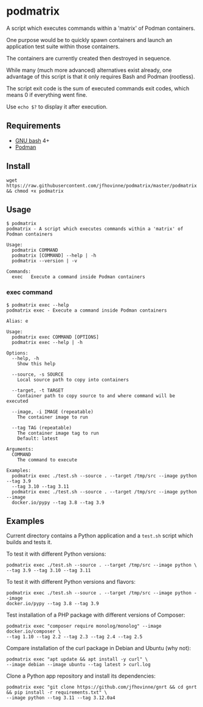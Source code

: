 # podmatrix

A script which executes commands within a 'matrix' of Podman containers.

One purpose would be to quickly spawn containers and launch an application
test suite within those containers.

The containers are currently created then destroyed in sequence.

While many (much more advanced) alternatives exist already, one advantage of
this script is that it only requires Bash and Podman (rootless).

The script exit code is the sum of executed commands exit codes, which means 0
if everything went fine.

Use `echo $?` to display it after execution.

## Requirements

* [GNU bash](https://www.gnu.org/software/bash/) 4+
* [Podman](https://podman.io/)

## Install

```
wget https://raw.githubusercontent.com/jfhovinne/podmatrix/master/podmatrix && chmod +x podmatrix
```

## Usage

```
$ podmatrix
podmatrix - A script which executes commands within a 'matrix' of Podman containers

Usage:
  podmatrix COMMAND
  podmatrix [COMMAND] --help | -h
  podmatrix --version | -v

Commands:
  exec   Execute a command inside Podman containers
```

### exec command

```
$ podmatrix exec --help
podmatrix exec - Execute a command inside Podman containers

Alias: e

Usage:
  podmatrix exec COMMAND [OPTIONS]
  podmatrix exec --help | -h

Options:
  --help, -h
    Show this help

  --source, -s SOURCE
    Local source path to copy into containers

  --target, -t TARGET
    Container path to copy source to and where command will be executed

  --image, -i IMAGE (repeatable)
    The container image to run

  --tag TAG (repeatable)
    The container image tag to run
    Default: latest

Arguments:
  COMMAND
    The command to execute

Examples:
  podmatrix exec ./test.sh --source . --target /tmp/src --image python --tag 3.9
  --tag 3.10 --tag 3.11
  podmatrix exec ./test.sh --source . --target /tmp/src --image python --image
  docker.io/pypy --tag 3.8 --tag 3.9
```

## Examples

Current directory contains a Python application and a `test.sh` script which
builds and tests it.

To test it with different Python versions:

```
podmatrix exec ./test.sh --source . --target /tmp/src --image python \
--tag 3.9 --tag 3.10 --tag 3.11
```

To test it with different Python versions and flavors:

```
podmatrix exec ./test.sh --source . --target /tmp/src --image python --image
docker.io/pypy --tag 3.8 --tag 3.9
```

Test installation of a PHP package with different versions of Composer:

```
podmatrix exec "composer require monolog/monolog" --image docker.io/composer \
--tag 1.10 --tag 2.2 --tag 2.3 --tag 2.4 --tag 2.5
```

Compare installation of the curl package in Debian and Ubuntu (why not):

```
podmatrix exec "apt update && apt install -y curl" \
--image debian --image ubuntu --tag latest > curl.log
```

Clone a Python app repository and install its dependencies:

```
podmatrix exec "git clone https://github.com/jfhovinne/gnrt && cd gnrt && pip install -r requirements.txt" \
--image python --tag 3.11 --tag 3.12.0a4
```
